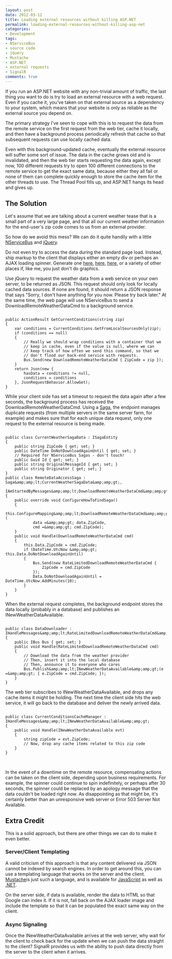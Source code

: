 ```yaml
---
layout: post
date: 2012-03-12
title: Loading external resources without killing ASP.NET
permalink: loading-external-resources-without-killing-asp-net
categories:
- Development
tags:
- NServiceBus
- source code
- jQuery
- Mustache
- ASP.NET
- external requests
- SignalR
comments: true
---
```

If you run an ASP.NET website with any non-trivial amount of traffic, the last thing you want to do is try to load an external resource with a web request. Even if you cache it, you've taken on that external source as a dependency to your system, which means that your website is only as reliable as the external source you depend on.

The primary strategy I've seen to cope with this is to request the data from the remote service on the first request from the web tier, cache it locally, and then have a background process periodically refresh that cache so that subsequent requests can use locally cached data.

Even with this background-updated cache, eventually the external resource will suffer some sort of issue. The data in the cache grows old and is invalidated, and then the web tier starts requesting the data again, except now, 100 different requests try to open 100 different connections to the remote service to get the exact same data, because either they all fail or none of them can complete quickly enough to store the cache item for the other threads to use. The Thread Pool fills up, and ASP.NET hangs its head and gives up.

<!-- more -->

## The Solution

Let's assume that we are talking about a current weather tease that is a small part of a very large page, and that all our current weather information for the end-user's zip code comes to us from an external provider.

So how do we avoid this mess? We can do it quite handily with a little [NServiceBus](http://www.nservicebus.com) and [jQuery](http://jquery.com/).

Do not even try to access the data during the standard page load. Instead, ship markup to the client that displays either an empty div or perhaps an AJAX loading spinner. Generate one [here](http://ajaxload.info/), [here](http://cssload.net/), [here](http://loadinfo.net/), or a variety of other places if, like me, you just don't do graphics.

Use jQuery to request the weather data from a web service on your own server, to be returned as JSON. This request should only look for locally cached data sources. If none are found, it should return a JSON response that says "Sorry, I don't have anything for you now. Please try back later." At the same time, the web page will use NServiceBus to send a DownloadRemoteWeatherDataCmd to a background service.

~~~~

public ActionResult GetCurrentConditions(string zip)
{
    var conditions = CurrentConditions.GetFromLocalSourcesOnly(zip);
    if (conditions == null)
    {
        // Really we should wrap conditions with a container that we
        // keep in cache, even if the value is null, where we can
        // keep track of how often we send this command, so that we
        // don't flood our back-end service with requests.
        Bus.Send(new DownloadRemoteWeatherDataCmd { ZipCode = zip });
    }
    return Json(new {
        hasData = conditions != null,
        conditions = conditions
    }, JsonRequestBehavior.AllowGet);
}
~~~~

While your client side has set a timeout to request the data again after a few seconds, the background process has received the DownloadRemoteWeatherDataCmd. Using a [Saga](http://www.nservicebus.com/Sagas.aspx), the endpoint manages duplicate requests (from multiple servers in the same server farm, for example) and makes sure that for each unique data request, only one request to the external resource is being made.

~~~~

public class CurrentWeatherSagaData : ISagaEntity
{
    public string ZipCode { get; set; }
    public DateTime DoNotDownloadAgainUntil { get; set; }
    // Required for NServiceBus Sagas - don't touch!
    public Guid Id { get; set; }
    public string OriginalMessageId { get; set; }
    public string Originator { get; set; }
}
public class RemoteDataAccessSaga : Saga&amp;amp;lt;CurrentWeatherSagaData&amp;amp;gt;,
    IAmStartedByMessages&amp;amp;lt;DownloadRemoteWeatherDataCmd&amp;amp;gt;
{
    public override void ConfigureHowToFindSaga()
    {
        this.ConfigureMapping&amp;amp;lt;DownloadRemoteWeatherDataCmd&amp;amp;gt;(
            data =&amp;amp;gt; data.ZipCode,
            cmd =&amp;amp;gt; cmd.ZipCode);
    }
    public void Handle(DownloadRemoteWeatherDataCmd cmd)
    {
        this.Data.ZipCode = cmd.ZipCode;
        if (DateTime.UtcNow &amp;amp;gt; this.Data.DoNotDownloadAgainUntil)
        {
            Bus.Send(new RateLimitedDownloadRemoteWeatherDataCmd {
                ZipCode = cmd.ZipCode
            });
            Data.DoNotDownloadAgainUntil = DateTime.UtcNow.AddMinutes(10);
        }
    }
}
~~~~

When the external request completes, the background endpoint stores the data locally (probably in a database) and publishes an INewWeatherDataAvailable.

~~~~

public class DataDownloader : IHandleMessages&amp;amp;lt;RateLimitedDownloadRemoteWeatherDataCmd&amp;amp;gt;
{
    public IBus Bus { get; set; }
    public void Handle(RateLimitedDownloadRemoteWeatherDataCmd cmd)
    {
        // Download the data from the weather provider
        // Then, insert it into the local database
        // Then, announce it to everyone who cares
        Bus.Publish&amp;amp;lt;INewWeatherDataAvailable&amp;amp;gt;(e =&amp;amp;gt; { e.ZipCode = cmd.ZipCode; });
    }
}
~~~~

The web tier subscribes to INewWeatherDataAvailable, and drops any cache items it might be holding. The next time the client side hits the web service, it will go back to the database and deliver the newly arrived data.

~~~~

public class CurrentConditionsCacheManager : IHandleMessages&amp;amp;lt;INewWeatherDataAvailable&amp;amp;gt;
{
    public void Handle(INewWeatherDataAvailable evt)
    {
        string zipCode = evt.ZipCode;
        // Now, drop any cache items related to this zip code
    }
}
~~~~

 

In the event of a downtime on the remote resource, compensating actions can be taken on the client side, depending upon business requirements. For example, the spinner could continue to spin indefinitely, or perhaps after 30 seconds, the spinner could be replaced by an apology message that the data couldn't be loaded right now. As disappointing as that might be, it's certainly better than an unresponsive web server or Error 503 Server Not Available.

## Extra Credit

This is a solid approach, but there are other things we can do to make it even better.

### Server/Client Templating

A valid criticism of this approach is that any content delivered via JSON cannot be indexed by search engines. In order to get around this, you can use a templating language that works on the server and the client.  [Mustache](http://mustache.github.com/)is just such a language, and is available for [JavaScript](https://github.com/janl/mustache.js) as well as [.NET](https://github.com/jdiamond/Nustache).

On the server side, if data is available, render the data to HTML so that Google can index it. If it is not, fall back on the AJAX loader image and include the template so that it can be populated the exact same way on the client.

### Async Signaling

Once the INewWeatherDataAvailable arrives at the web server, why wait for the client to check back for the update when we can push the data straight to the client? SignalR provides us with the ability to push data directly from the server to the client when it arrives.
